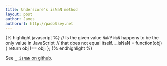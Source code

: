 ```yaml
---
title: Underscore's isNaN method
layout: post
author: James
authorurl: http://padolsey.net
---
```


{% highlight javascript %}
// Is the given value `NaN`? `NaN` happens to be the only value in JavaScript
// that does not equal itself.
_.isNaN = function(obj) {
    return obj !== obj;
};
{% endhighlight %}

See [`_.isNaN` on github](https://github.com/documentcloud/underscore/blob/master/underscore.js#L691).